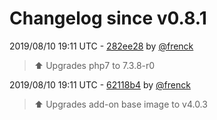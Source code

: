 # Changelog since v0.8.1

2019/08/10 19:11 UTC - [282ee28](https://github.com/hassio-addons/addon-tasmoadmin/commit/282ee28ee2f370daf634cf05e2aef14ce45701b7) by [@frenck](https://github.com/frenck)
> :arrow_up: Upgrades php7 to 7.3.8-r0 

2019/08/10 19:11 UTC - [62118b4](https://github.com/hassio-addons/addon-tasmoadmin/commit/62118b489977de0f9aea642ffa40cac7476ae333) by [@frenck](https://github.com/frenck)
> :arrow_up: Upgrades add-on base image to v4.0.3 

